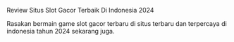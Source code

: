 Review Situs Slot Gacor Terbaik Di Indonesia 2024

Rasakan bermain game slot gacor terbaru di situs terbaru dan terpercaya di indonesia tahun 2024 sekarang juga.

